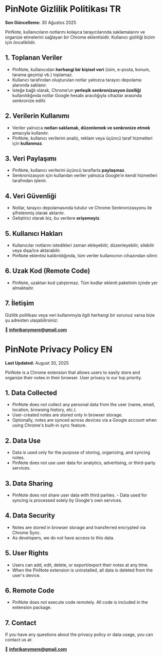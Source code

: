 
# PinNote Gizlilik Politikası  TR

**Son Güncelleme:** 30 Ağustos 2025

PinNote, kullanıcıların notlarını kolayca tarayıcılarında saklamalarını ve organize etmelerini sağlayan bir Chrome eklentisidir. Kullanıcı gizliliği bizim için önceliklidir.

## 1. Toplanan Veriler
- PinNote, kullanıcıdan **herhangi bir kişisel veri** (isim, e-posta, konum, tarama geçmişi vb.) toplamaz.
- Kullanıcı tarafından oluşturulan notlar yalnızca tarayıcı depolama alanında saklanır.
- İsteğe bağlı olarak, Chrome’un **yerleşik senkronizasyon özelliği** kullanıldığında notlar Google hesabı aracılığıyla cihazlar arasında senkronize edilir.

## 2. Verilerin Kullanımı
- Veriler yalnızca **notları saklamak, düzenlemek ve senkronize etmek** amacıyla kullanılır.
- PinNote, kullanıcı verilerini analiz, reklam veya üçüncü taraf hizmetleri için **kullanmaz**.

## 3. Veri Paylaşımı
- PinNote, kullanıcı verilerini üçüncü taraflarla **paylaşmaz**.
- Senkronizasyon için kullanılan veriler yalnızca Google’ın kendi hizmetleri tarafından işlenir.

## 4. Veri Güvenliği
- Notlar, tarayıcı depolamasında tutulur ve Chrome Senkronizasyonu ile şifrelenmiş olarak aktarılır.
- Geliştirici olarak biz, bu verilere **erişemeyiz**.

## 5. Kullanıcı Hakları
- Kullanıcılar notlarını istedikleri zaman ekleyebilir, düzenleyebilir, silebilir veya dışa/ice aktarabilir.
- PinNote eklentisi kaldırıldığında, tüm veriler kullanıcının cihazından silinir.

## 6. Uzak Kod (Remote Code)
- PinNote, uzaktan kod çalıştırmaz. Tüm kodlar eklenti paketinin içinde yer almaktadır.

## 7. İletişim
Gizlilik politikası veya veri kullanımıyla ilgili herhangi bir sorunuz varsa bize şu adresten ulaşabilirsiniz:

📧 **inforikanymore@gmail.com**


 # PinNote Privacy Policy  EN

**Last Updated:** August 30, 2025

PinNote is a Chrome extension that allows users to easily store and organize their notes in their browser. User privacy is our top priority.

## 1. Data Collected
- PinNote does not collect any personal data from the user (name, email, location, browsing history, etc.).
- User-created notes are stored only in browser storage.
- Optionally, notes are synced across devices via a Google account when using Chrome's built-in sync feature.

## 2. Data Use
- Data is used only for the purpose of storing, organizing, and syncing notes.
- PinNote does not use user data for analytics, advertising, or third-party services.

## 3. Data Sharing
- PinNote does not share user data with third parties. - Data used for syncing is processed solely by Google's own services.

## 4. Data Security
- Notes are stored in browser storage and transferred encrypted via Chrome Sync.
- As developers, we do not have access to this data.

## 5. User Rights
- Users can add, edit, delete, or export/export their notes at any time.
- When the PinNote extension is uninstalled, all data is deleted from the user's device.

## 6. Remote Code
- PinNote does not execute code remotely. All code is included in the extension package.

## 7. Contact
If you have any questions about the privacy policy or data usage, you can contact us at:

📧 **inforikanymore@gmail.com**